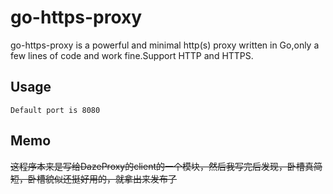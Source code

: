 go-https-proxy
==========
go-https-proxy is a powerful and minimal http(s) proxy written in Go,only a few lines of code and work fine.Support HTTP and HTTPS.

Usage
------------------
    Default port is 8080

Memo
-----------
~~这程序本来是写给DazeProxy的client的一个模块，然后我写完后发现，卧槽真简短，卧槽貌似还挺好用的，就拿出来发布了~~